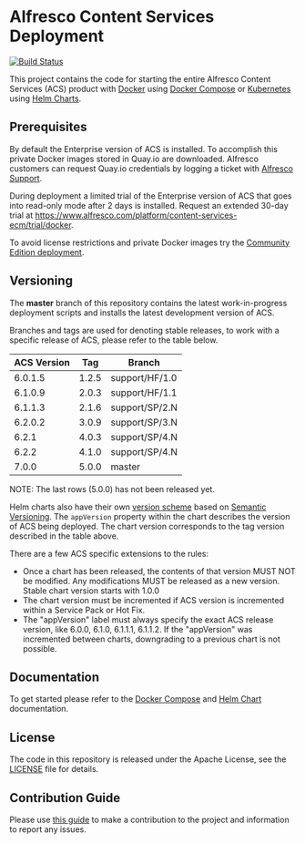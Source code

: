 
# Alfresco Content Services Deployment

[![Build Status](https://travis-ci.com/Alfresco/acs-deployment.svg?branch=master)](https://travis-ci.com/Alfresco/acs-deployment)

This project contains the code for starting the entire Alfresco Content Services (ACS) product with [Docker](https://docs.docker.com/get-started) using [Docker Compose](https://docs.docker.com/compose) or [Kubernetes](https://kubernetes.io) using [Helm Charts](https://helm.sh).

## Prerequisites

By default the Enterprise version of ACS is installed. To accomplish this private Docker images stored in Quay.io are downloaded. Alfresco customers can request Quay.io credentials by logging a ticket with [Alfresco Support](https://support.alfresco.com/).

During deployment a limited trial of the Enterprise version of ACS that goes into read-only mode after 2 days is installed. Request an extended 30-day trial at
 https://www.alfresco.com/platform/content-services-ecm/trial/docker.

To avoid license restrictions and private Docker images try the [Community Edition deployment](https://github.com/Alfresco/acs-community-deployment).

## Versioning

The **master** branch of this repository contains the latest work-in-progress deployment scripts and installs the latest development version of ACS.

Branches and tags are used for denoting stable releases, to work with a specific release of ACS, please refer to the table below.

|ACS Version|Tag|Branch
|---|---|---|
|6.0.1.5|1.2.5|support/HF/1.0
|6.1.0.9|2.0.3|support/HF/1.1
|6.1.1.3|2.1.6|support/SP/2.N
|6.2.0.2|3.0.9|support/SP/3.N
|6.2.1|4.0.3|support/SP/4.N
|6.2.2|4.1.0|support/SP/4.N
|7.0.0|5.0.0|master

NOTE: The last rows (5.0.0) has not been released yet.

Helm charts also have their own [version scheme]((https://docs.helm.sh/developing_charts/#charts-and-versioning)) based on [Semantic Versioning](https://semver.org). The `appVersion` property within the chart describes the version of ACS being deployed. The chart version corresponds to the tag version described in the table above.

There are a few ACS specific extensions to the rules:

* Once a chart has been released, the contents of that version MUST NOT be modified. Any modifications MUST be released as a new version. Stable chart version starts with 1.0.0
* The chart version must be incremented if ACS version is incremented within a Service Pack or Hot Fix.
* The "appVersion" label must always specify the exact ACS release version, like 6.0.0, 6.1.0, 6.1.1.1, 6.1.1.2. If the "appVersion" was incremented between charts, downgrading to a previous chart is not possible.

## Documentation

To get started please refer to the [Docker Compose](./docs/docker-compose) and [Helm Chart](./docs/helm) documentation.

## License

The code in this repository is released under the Apache License, see the [LICENSE](./LICENSE) file for details.

## Contribution Guide
Please use [this guide](CONTRIBUTING.md) to make a contribution to the project and information to report any issues.